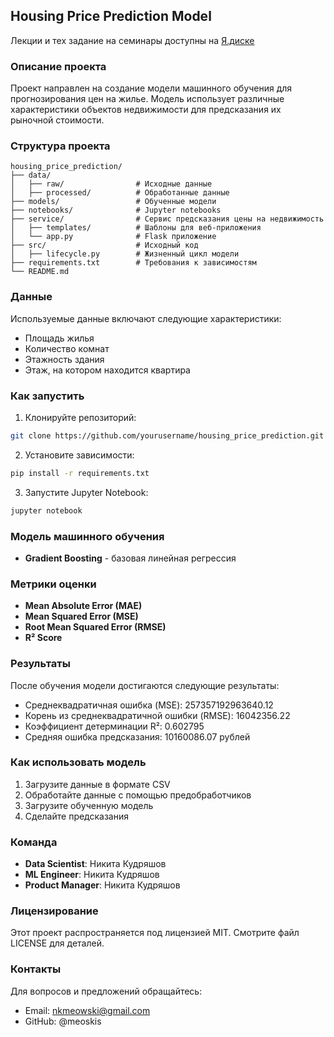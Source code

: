## Housing Price Prediction Model

Лекции и тех задание на семинары доступны на [Я.диске](https://disk.yandex.ru/d/vDb3HPumZ2xK0w)  

### Описание проекта
Проект направлен на создание модели машинного обучения для прогнозирования цен на жилье. Модель использует различные характеристики объектов недвижимости для предсказания их рыночной стоимости.

### Структура проекта
```
housing_price_prediction/
├── data/
│   ├── raw/                # Исходные данные
│   ├── processed/          # Обработанные данные
├── models/                 # Обученные модели
├── notebooks/              # Jupyter notebooks
├── service/                # Сервис предсказания цены на недвижимость
│   ├── templates/          # Шаблоны для веб-приложения
│   └── app.py              # Flask приложение
├── src/                    # Исходный код
│   ├── lifecycle.py        # Жизненный цикл модели
├── requirements.txt        # Требования к зависимостям
└── README.md
```

### Данные
Используемые данные включают следующие характеристики:
* Площадь жилья
* Количество комнат
* Этажность здания
* Этаж, на котором находится квартира

### Как запустить
1. Клонируйте репозиторий:
```bash
git clone https://github.com/yourusername/housing_price_prediction.git
```

2. Установите зависимости:
```bash
pip install -r requirements.txt
```

3. Запустите Jupyter Notebook:
```bash
jupyter notebook
```

### Модель машинного обучения
* **Gradient Boosting** - базовая линейная регрессия

### Метрики оценки
* **Mean Absolute Error (MAE)**
* **Mean Squared Error (MSE)**
* **Root Mean Squared Error (RMSE)**
* **R² Score**

### Результаты
После обучения модели достигаются следующие результаты:
* Среднеквадратичная ошибка (MSE): 257357192963640.12
* Корень из среднеквадратичной ошибки (RMSE): 16042356.22
* Коэффициент детерминации R²: 0.602795
* Средняя ошибка предсказания: 10160086.07 рублей

### Как использовать модель
1. Загрузите данные в формате CSV
2. Обработайте данные с помощью предобработчиков
3. Загрузите обученную модель
4. Сделайте предсказания

### Команда
* **Data Scientist**: Никита Кудряшов
* **ML Engineer**: Никита Кудряшов
* **Product Manager**: Никита Кудряшов

### Лицензирование
Этот проект распространяется под лицензией MIT. Смотрите файл LICENSE для деталей.

### Контакты
Для вопросов и предложений обращайтесь:
* Email: nkmeowski@gmail.com
* GitHub: @meoskis
